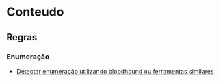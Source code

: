
# Conteudo

## Regras
### Enumeração

- [Detectar enumeração utilizando bloodhound ou ferramentas similares](https://github.com/SecurityEveryDay/secday/blob/main/rules/windows/builtin/security/detectar_enumeracao_bloodhound.md)
